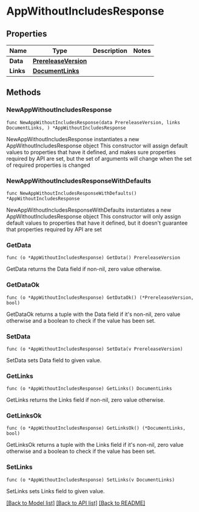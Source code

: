 # AppWithoutIncludesResponse

## Properties

Name | Type | Description | Notes
------------ | ------------- | ------------- | -------------
**Data** | [**PrereleaseVersion**](PrereleaseVersion.md) |  | 
**Links** | [**DocumentLinks**](DocumentLinks.md) |  | 

## Methods

### NewAppWithoutIncludesResponse

`func NewAppWithoutIncludesResponse(data PrereleaseVersion, links DocumentLinks, ) *AppWithoutIncludesResponse`

NewAppWithoutIncludesResponse instantiates a new AppWithoutIncludesResponse object
This constructor will assign default values to properties that have it defined,
and makes sure properties required by API are set, but the set of arguments
will change when the set of required properties is changed

### NewAppWithoutIncludesResponseWithDefaults

`func NewAppWithoutIncludesResponseWithDefaults() *AppWithoutIncludesResponse`

NewAppWithoutIncludesResponseWithDefaults instantiates a new AppWithoutIncludesResponse object
This constructor will only assign default values to properties that have it defined,
but it doesn't guarantee that properties required by API are set

### GetData

`func (o *AppWithoutIncludesResponse) GetData() PrereleaseVersion`

GetData returns the Data field if non-nil, zero value otherwise.

### GetDataOk

`func (o *AppWithoutIncludesResponse) GetDataOk() (*PrereleaseVersion, bool)`

GetDataOk returns a tuple with the Data field if it's non-nil, zero value otherwise
and a boolean to check if the value has been set.

### SetData

`func (o *AppWithoutIncludesResponse) SetData(v PrereleaseVersion)`

SetData sets Data field to given value.


### GetLinks

`func (o *AppWithoutIncludesResponse) GetLinks() DocumentLinks`

GetLinks returns the Links field if non-nil, zero value otherwise.

### GetLinksOk

`func (o *AppWithoutIncludesResponse) GetLinksOk() (*DocumentLinks, bool)`

GetLinksOk returns a tuple with the Links field if it's non-nil, zero value otherwise
and a boolean to check if the value has been set.

### SetLinks

`func (o *AppWithoutIncludesResponse) SetLinks(v DocumentLinks)`

SetLinks sets Links field to given value.



[[Back to Model list]](../README.md#documentation-for-models) [[Back to API list]](../README.md#documentation-for-api-endpoints) [[Back to README]](../README.md)



